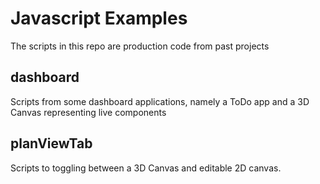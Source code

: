 # Javascript Examples
The scripts in this repo are production code from past projects

## dashboard
Scripts from some dashboard applications, namely a ToDo app and a 3D Canvas representing live components

## planViewTab
Scripts to toggling between a 3D Canvas and editable 2D canvas.
